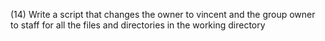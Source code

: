 (14) Write a script that changes the owner to vincent and the group owner to staff for all the files and directories in the working directory
